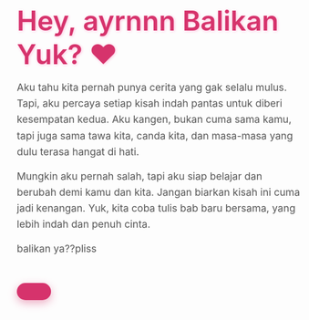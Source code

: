 <!DOCTYPE html>
<html lang="id">
<head>
  <meta charset="UTF-8" />
  <meta name="viewport" content="width=device-width, initial-scale=1" />
  <title>Balikan Yuk? ❤️</title>
  <style>
    @import url('https://fonts.googleapis.com/css2?family=Poppins:wght@400;600&display=swap');

    body {
      margin: 0;
      padding: 0;
      font-family: 'Poppins', sans-serif;
      background: linear-gradient(135deg, #ffe6f0, #fff0f5);
      color: #333;
      display: flex;
      justify-content: center;
      align-items: center;
      min-height: 100vh;
      flex-direction: column;
      text-align: center;
      padding: 20px;
    }

    h1 {
      color: #d6336c;
      font-weight: 600;
      font-size: 3rem;
      margin-bottom: 10px;
      text-shadow: 1px 1px 5px #ffbddb;
    }

    p {
      font-size: 1.1rem;
      max-width: 600px;
      line-height: 1.6;
      margin: 15px auto;
      color: #555;
    }

    .btn-surprise {
      background-color: #d6336c;
      color: white;
      border: none;
      padding: 15px 30px;
      font-size: 1.2rem;
      border-radius: 50px;
      cursor: pointer;
      margin-top: 30px;
      box-shadow: 0 5px 15px rgba(214, 51, 108, 0.4);
      transition: background-color 0.3s ease;
    }

    .btn-surprise:hover {
      background-color: #b52e5a;
    }

    .hidden-text {
      max-width: 600px;
      margin: 20px auto;
      padding: 20px;
      background: #ffe6f0;
      border-radius: 12px;
      font-style: italic;
      color: #a03050;
      display: none;
      box-shadow: 0 3px 10px rgba(214, 51, 108, 0.2);
    }

    .prank-box {
      margin-top: 40px;
      padding: 15px;
      background-color: #fff0f5;
      border-radius: 15px;
      border: 2px dashed #d6336c;
      color: #d6336c;
      font-weight: 600;
      max-width: 600px;
      cursor: pointer;
      user-select: none;
      transition: background-color 0.3s ease;
    }

    .prank-box:hover {
      background-color: #ffd1e3;
    }
  </style>
</head>
<body>

  <h1>Hey, ayrnnn Balikan Yuk? ❤️</h1>

  <p>Aku tahu kita pernah punya cerita yang gak selalu mulus. Tapi, aku percaya setiap kisah indah pantas untuk diberi kesempatan kedua. Aku kangen, bukan cuma sama kamu, tapi juga sama tawa kita, canda kita, dan masa-masa yang dulu terasa hangat di hati.</p>

  <p>Mungkin aku pernah salah, tapi aku siap belajar dan berubah demi kamu dan kita. Jangan biarkan kisah ini cuma jadi kenangan. Yuk, kita coba tulis bab baru bersama, yang lebih indah dan penuh cinta.</p>

  <p>balikan ya??pliss</p>

  <button class="btn-surprise" id="surpriseBtn"></button>

  <div class="hidden-text" id="hiddenText">
    <p>Surprise! Aku juga baru sadar kalau selama ini aku yang paling kangen. Jadi, kamu mau nggak kita mulai lagi dari awal, dengan hati yang lebih dewasa dan penuh cinta? ❤️</p>
    <p><em>Tapi... ada satu syarat!</em></p>
    <p><strong>Kamu harus siap ketawa sama prank kecil aku ini:</strong></p>

</body>
</html>
